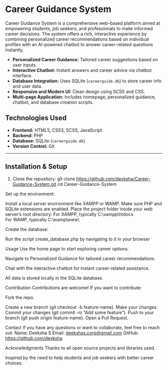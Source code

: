 # Career Guidance System

Career Guidance System is a comprehensive web-based platform aimed at empowering students, job seekers, and professionals to make informed career decisions. The system offers a rich, interactive experience by combining personalized career recommendations based on individual profiles with an AI-powered chatbot to answer career-related questions instantly.

- **Personalized Career Guidance:** Tailored career suggestions based on user inputs.
- **Interactive Chatbot:** Instant answers and career advice via chatbot interface.
- **Database Integration:** Uses SQLite (`careerguide.db`) to store career info and user data.
- **Responsive and Modern UI:** Clean design using SCSS and CSS.
- **Multi-page Application:** Includes homepage, personalized guidance, chatbot, and database creation scripts.

## Technologies Used

- **Frontend:** HTML5, CSS3, SCSS, JavaScript
- **Backend:** PHP
- **Database:** SQLite (`careerguide.db`)
- **Version Control:** Git

---

## Installation & Setup

1. Clone the repository:
   git clone https://github.com/devksha/Career-Guidance-System.git
   cd Career-Guidance-System
   
Set up the environment:

Install a local server environment like XAMPP or WAMP.
Make sure PHP and SQLite extensions are enabled.
Place the project folder inside your web server’s root directory:
For XAMPP, typically C:\xampp\htdocs\
For WAMP, typically C:\wamp\www\

Create the database:

Run the script create_database.php by navigating to it in your browser


Usage
Use the home page to start exploring career options.

Navigate to Personalized Guidance for tailored career recommendations.

Chat with the interactive chatbot for instant career-related assistance.

All data is stored locally in the SQLite database.

Contribution
Contributions are welcome! If you want to contribute:

Fork the repo.

Create a new branch (git checkout -b feature-name).
Make your changes.
Commit your changes (git commit -m "Add some feature").
Push to your branch (git push origin feature-name).
Open a Pull Request.

Contact
If you have any questions or want to collaborate, feel free to reach out:
Name: Deeksha S
Email: deekshas.corp@gmail.com
GitHub: https://github.com/devksha

Acknowledgments
Thanks to all open source projects and libraries used.

Inspired by the need to help students and job seekers with better career choices.
